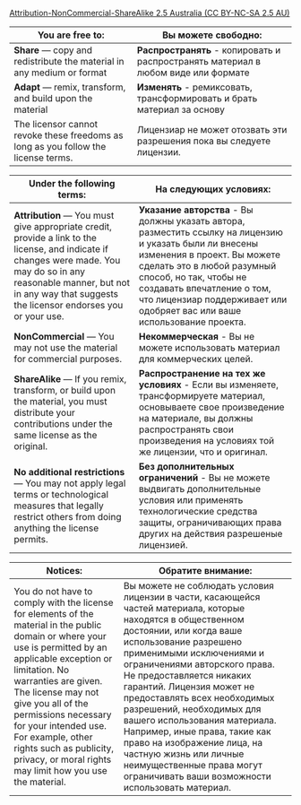 [Attribution-NonCommercial-ShareAlike 2.5 Australia (CC BY-NC-SA 2.5 AU)](https://creativecommons.org/licenses/by-nc-sa/2.5/au/deed.en)

|You are free to:|Вы можете свободно:|
| ------------- |------------------|
|**Share** — copy and redistribute the material in any medium or format|**Распространять** - копировать и распространять материал в любом виде или формате|
|**Adapt** — remix, transform, and build upon the material|**Изменять** - ремиксовать, трансформировать и брать материал за основу|
|The licensor cannot revoke these freedoms as long as you follow the license terms.|Лицензиар не может отозвать эти разрешения пока вы следуете лицензии.|

|Under the following terms:|На следующих условиях:|
| ------------- |------------------|
|**Attribution** — You must give appropriate credit, provide a link to the license, and indicate if changes were made. You may do so in any reasonable manner, but not in any way that suggests the licensor endorses you or your use.|**Указание авторства** - Вы должны указать автора, разместить ссылку на лицензию и указать были ли внесены изменения в проект. Вы можете сделать это в любой разумный способ, но так, чтобы не создавать впечатление о том, что лицензиар поддерживает или одобряет вас или ваше использование проекта.|
|**NonCommercial** — You may not use the material for commercial purposes.|**Некоммерческая** - Вы не можете использовать материал для коммерческих целей.|
|**ShareAlike** — If you remix, transform, or build upon the material, you must distribute your contributions under the same license as the original.|**Распространение на тех же условиях** - Если вы изменяете, трансформируете материал, основываете свое произведение на материале, вы должны распространять свои произведения на условиях той же лицензии, что и оригинал.|
|**No additional restrictions** — You may not apply legal terms or technological measures that legally restrict others from doing anything the license permits.|**Без дополнительных ограничений** - Вы не можете выдвигать дополнительные условия или применять технологические средства защиты, ограничивающих права других на действия разрешеные лицензией.|

|Notices:|Обратите внимание:|
| ------------- |------------------|
|You do not have to comply with the license for elements of the material in the public domain or where your use is permitted by an applicable exception or limitation. No warranties are given. The license may not give you all of the permissions necessary for your intended use. For example, other rights such as publicity, privacy, or moral rights may limit how you use the material.|Вы можете не соблюдать условия лицензии в части, касающейся частей материала, которые находятся в общественном достоянии, или когда ваше использование разрешено применимыми исключениями и ограничениями авторского права. Не предоставляется никаких гарантий. Лицензия может не предоставлять всех необходимых разрешений, необходимых для вашего использования материала. Например, иные права, такие как право на изображение лица, на частную жизнь или личные неимущественные права могут ограничивать ваши возможности использовать материал.|
